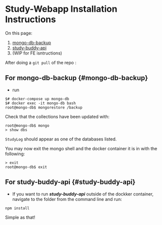 # Study-Webapp Installation Instructions

On this page:

1. [mongo-db-backup](#mongo-db-backup)
2. [study-buddy-api](#study-buddy-api)
3. (WIP for FE isntructions)

After doing a `git pull` of the repo :

## For **mongo-db-backup** {#mongo-db-backup}

- run

``` Shell Script
$# docker-compose up mongo-db
$# docker exec -it mongo-db bash
root@mongo-db$ mongorestore /backup
```

Check that the collections have been updated with:

``` MongoDB
root@mongo-db$ mongo
> show dbs
```

`StudyLog` should appear as one of the databases listed.

You may now exit the mongo shell and the docker container it is in with the following:

``` Shell Script
> exit
root@mongo-db$ exit
```

## For **study-buddy-api** {#study-buddy-api}

- If you want to run ***study-buddy-api*** outside of the dockker container, navigate to the folder from the command line and run:

``` Shell Script
npm install
```

Simple as that!
